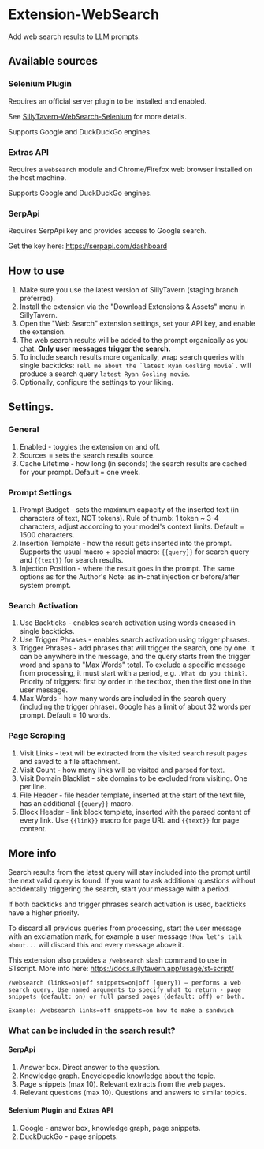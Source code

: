 # Extension-WebSearch

Add web search results to LLM prompts.

## Available sources

### Selenium Plugin

Requires an official server plugin to be installed and enabled.

See [SillyTavern-WebSearch-Selenium](https://github.com/SillyTavern/SillyTavern-WebSearch-Selenium) for more details.

Supports Google and DuckDuckGo engines.

### Extras API

Requires a `websearch` module and Chrome/Firefox web browser installed on the host machine.

Supports Google and DuckDuckGo engines.

### SerpApi

Requires SerpApi key and provides access to Google search.

Get the key here: https://serpapi.com/dashboard

## How to use

1. Make sure you use the latest version of SillyTavern (staging branch preferred).
2. Install the extension via the "Download Extensions & Assets" menu in SillyTavern.
3. Open the "Web Search" extension settings, set your API key, and enable the extension.
4. The web search results will be added to the prompt organically as you chat. **Only user messages trigger the search.**
5. To include search results more organically, wrap search queries with single backticks: ```Tell me about the `latest Ryan Gosling movie`.``` will produce a search query `latest Ryan Gosling movie`.
6. Optionally, configure the settings to your liking.

## Settings.

### General

1. Enabled - toggles the extension on and off.
2. Sources = sets the search results source.
3. Cache Lifetime - how long (in seconds) the search results are cached for your prompt. Default = one week.

### Prompt Settings

1. Prompt Budget - sets the maximum capacity of the inserted text (in characters of text, NOT tokens). Rule of thumb: 1 token ~ 3-4 characters, adjust according to your model's context limits. Default = 1500 characters.
2. Insertion Template - how the result gets inserted into the prompt. Supports the usual macro + special macro: `{{query}}` for search query and `{{text}}` for search results.
3. Injection Position - where the result goes in the prompt. The same options as for the Author's Note: as in-chat injection or before/after system prompt.

### Search Activation

1. Use Backticks - enables search activation using words encased in single backticks.
2. Use Trigger Phrases - enables search activation using trigger phrases.
3. Trigger Phrases - add phrases that will trigger the search, one by one. It can be anywhere in the message, and the query starts from the trigger word and spans to "Max Words" total. To exclude a specific message from processing, it must start with a period, e.g. `.What do you think?`. Priority of triggers: first by order in the textbox, then the first one in the user message.
4. Max Words - how many words are included in the search query (including the trigger phrase). Google has a limit of about 32 words per prompt. Default = 10 words.

### Page Scraping

1. Visit Links - text will be extracted from the visited search result pages and saved to a file attachment.
2. Visit Count - how many links will be visited and parsed for text.
3. Visit Domain Blacklist - site domains to be excluded from visiting. One per line.
4. File Header - file header template, inserted at the start of the text file, has an additional `{{query}}` macro.
5. Block Header - link block template, inserted with the parsed content of every link. Use `{{link}}` macro for page URL and `{{text}}` for page content.


## More info

Search results from the latest query will stay included into the prompt until the next valid query is found.
If you want to ask additional questions without accidentally triggering the search, start your message with a period.

If both backticks and trigger phrases search activation is used, backticks have a higher priority.

To discard all previous queries from processing, start the user message with an exclamation mark, for example a user message `!Now let's talk about...` will discard this and every message above it.

This extension also provides a `/websearch` slash command to use in STscript. More info here: https://docs.sillytavern.app/usage/st-script/

```
/websearch (links=on|off snippets=on|off [query]) – performs a web search query. Use named arguments to specify what to return - page snippets (default: on) or full parsed pages (default: off) or both.

Example: /websearch links=off snippets=on how to make a sandwich
```

### What can be included in the search result?

#### SerpApi

1. Answer box. Direct answer to the question.
2. Knowledge graph. Encyclopedic knowledge about the topic.
3. Page snippets (max 10). Relevant extracts from the web pages.
4. Relevant questions (max 10). Questions and answers to similar topics.

#### Selenium Plugin and Extras API

1. Google - answer box, knowledge graph, page snippets.
2. DuckDuckGo - page snippets.
